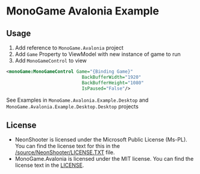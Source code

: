 # MonoGame Avalonia Example

## Usage
1. Add reference to `MonoGame.Avalonia` project
2. Add `Game` Property to ViewModel with new instance of game to run
3. Add `MonoGameControl` to view

```xml
<monoGame:MonoGameControl Game="{Binding Game}"
							BackBufferWidth="1920"
							BackBufferHeight="1080"
							IsPaused="False"/>
```

See Examples in `MonoGame.Avalonia.Example.Desktop` and `MonoGame.Avalonia.Example.Desktop.Desktop`  projects

## License
- NeonShooter is licensed under the Microsoft Public License (Ms-PL).  You can find the license text for this in the [/source/NeonShooter/LICENSE.TXT](/source/NeonShooter/LICENSE.TXT) file.
- MonoGame.Avalonia is licensed under the MIT license.  You can find the license text in the [LICENSE](LICENSE).


